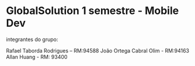 # GlobalSolution 1 semestre - Mobile Dev

integrantes do grupo:

Rafael Taborda Rodrigues – RM:94588
João Ortega Cabral Olim - RM:94163 
Allan Huang - RM: 93400 